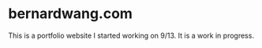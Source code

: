 bernardwang.com
=========
This is a portfolio website I started working on 9/13. It is a work in progress.
